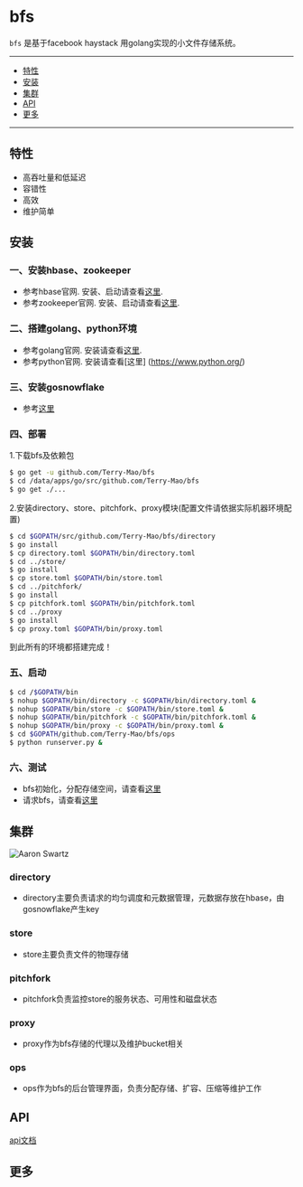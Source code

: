 bfs
==============
`bfs` 是基于facebook haystack 用golang实现的小文件存储系统。

---------------------------------------
  * [特性](#特性)
  * [安装](#安装)
  * [集群](#集群)
  * [API](#API)
  * [更多](#更多)

---------------------------------------

## 特性
 * 高吞吐量和低延迟
 * 容错性
 * 高效
 * 维护简单

## 安装

### 一、安装hbase、zookeeper

 * 参考hbase官网. 安装、启动请查看[这里](https://hbase.apache.org/).
 * 参考zookeeper官网. 安装、启动请查看[这里](http://zookeeper.apache.org/).

### 二、搭建golang、python环境

 * 参考golang官网. 安装请查看[这里](https://golang.org/doc/install).
 * 参考python官网. 安装请查看[这里]
(https://www.python.org/)

### 三、安装gosnowflake

 * 参考[这里](https://github.com/Terry-Mao/gosnowflake)

### 四、部署
1.下载bfs及依赖包
```sh
$ go get -u github.com/Terry-Mao/bfs
$ cd /data/apps/go/src/github.com/Terry-Mao/bfs
$ go get ./...
```

2.安装directory、store、pitchfork、proxy模块(配置文件请依据实际机器环境配置)
```sh
$ cd $GOPATH/src/github.com/Terry-Mao/bfs/directory
$ go install
$ cp directory.toml $GOPATH/bin/directory.toml
$ cd ../store/
$ go install
$ cp store.toml $GOPATH/bin/store.toml
$ cd ../pitchfork/
$ go install
$ cp pitchfork.toml $GOPATH/bin/pitchfork.toml
$ cd ../proxy
$ go install
$ cp proxy.toml $GOPATH/bin/proxy.toml

```
到此所有的环境都搭建完成！

### 五、启动
```sh
$ cd /$GOPATH/bin
$ nohup $GOPATH/bin/directory -c $GOPATH/bin/directory.toml &
$ nohup $GOPATH/bin/store -c $GOPATH/bin/store.toml &
$ nohup $GOPATH/bin/pitchfork -c $GOPATH/bin/pitchfork.toml &
$ nohup $GOPATH/bin/proxy -c $GOPATH/bin/proxy.toml &
$ cd $GOPATH/github.com/Terry-Mao/bfs/ops
$ python runserver.py &
```

### 六、测试
 * bfs初始化，分配存储空间，请查看[这里](https://github.com/Terry-Mao/bfs/blob/master/doc/ops.md)
 * 请求bfs，请查看[这里](https://github.com/Terry-Mao/bfs/blob/master/doc/proxy.md)

## 集群

![Aaron Swartz](http://i0.hdslb.com/bfs/active/bfs_server.png)

### directory

 * directory主要负责请求的均匀调度和元数据管理，元数据存放在hbase，由gosnowflake产生key

### store

 * store主要负责文件的物理存储

### pitchfork

 * pitchfork负责监控store的服务状态、可用性和磁盘状态

### proxy

 * proxy作为bfs存储的代理以及维护bucket相关

### ops

 * ops作为bfs的后台管理界面，负责分配存储、扩容、压缩等维护工作
 
## API
[api文档](https://github.com/Terry-Mao/bfs/blob/master/doc/api.md)
## 更多
